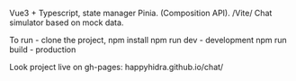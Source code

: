 Vue3 + Typescript, state manager Pinia. (Composition API). /Vite/
Chat simulator based on mock data.

To run - clone the project, 
npm install
npm run dev - development
npm run build - production

Look project live on gh-pages:
happyhidra.github.io/chat/



